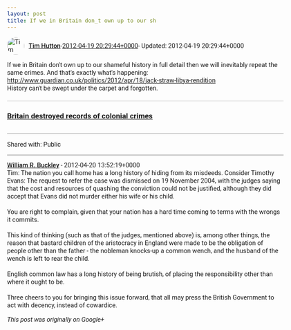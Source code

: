 ```yaml
---
layout: post
title: If we in Britain don_t own up to our sh
---
```


<html><head><meta charset="utf-8"><title>If we in Britain don&amp;#39;t own up to our shameful history in full detail then...</title><style>body {font: 11pt Roboto, Arial, sans-serif; max-width: 640px; margin: 24px;}.author-photo {border-radius: 50%; margin-right: 10px; width: 40px;}.author {font-weight: 500;}.main-content {margin: 15px 0 15px;}.post-title {font-weight: bold;}.location {display: block; margin-top: 15px;}.location img {float: left; margin-right: 5px; width: 20px;}.media-link {display: inline-block; max-width: 100%; vertical-align: top;}.media-link p {margin-top: 5px; max-height: 4em; overflow: scroll;}.media {max-height: 100vh; max-width: 100%;}.video-placeholder {background: black; display: flex; height: 300px; max-width: 100%; width: 640px;}.play-icon {border-bottom: 30px solid transparent; border-left: 50px solid white; border-top: 30px solid transparent; color: white; margin: auto;}.album {max-height: 800px; overflow: scroll; width: calc(100vw - 48px);}.album .media-link {margin-right: 5px; max-width: 250px;}.album .media {max-height: 250px;}.link-embed {border-top: 1px solid lightgrey; display: block; margin-top: 20px;}.link-embed img {max-width: 100%;}.inline-link-embed {display: block;}.inline-link-embed img {vertical-align: middle;}.link-title {display: inline-block; font-size: medium; font-weight: 300; padding-left: 1em;}.reshare-attribution {display: block; font-weight: bold; margin-bottom: 10px;}.poll-image {margin-bottom: 5px; max-height: 300px; max-width: 500px;}.poll-choice {align-items: center; display: flex; margin-bottom: 5px; max-width: 500px;}.poll-choice-percentage {background-color: lightblue; height: 100%; left: 0; position: absolute; z-index: -1;}.poll-choice-selected {margin-right: 5px;}.poll-choice-results {border: 1px solid lightgray; border-radius: 5px; display: flex; line-height: 40px; overflow: hidden; padding: 0 8px; position: relative;}.poll-choice-results, .poll-choice-description {flex-grow: 1; margin-right: 10px;}.poll-choice-image {width: 100%;}.poll-choice-image, .poll-choice-image img {max-height: 40px; max-width: 100px;}.poll-choice-votes {max-height: 100px; overflow: auto;}.plus-entity-embed {color: black; display: block; text-decoration: none;}.plus-entity-embed-cover-photo {max-height: 300px; max-width: 100%;}.plus-entity-embed-info {padding: 0 1em 1em;}.plus-entity-embed-info h2 {font-weight: 500; margin: 10px 0;}.plus-entity-embed-info p {font-size: small; margin: 0;}.collection-owner-avatar {border-radius: 50%; border: 2px solid white; height: 40px; margin-top: -22px;}.visibility {padding: 1em 0; border-top: 1px solid grey;}.post-activity {padding: 1em 0; border-top: 1px solid grey;}.comments {border-top: 1px solid gray; padding-top: 1em;}.comment + .comment {margin-top: 1em;}.comment .media-link, .comment .inline-link-embed {margin-top: 5px;}</style></head><body><div style="margin-bottom:1em;"><div style="display:flex; align-items:center"><img class="author-photo" src="https://lh4.googleusercontent.com/-epo4ZZKNqEw/AAAAAAAAAAI/AAAAAAAAVSU/qu3LpcHEnoQ/s64-c/photo.jpg" alt="Tim Hutton"><a href="https://plus.google.com/+TimHutton" target="_blank" class="author">Tim Hutton</a> - <a target="_blank" href="https://plus.google.com/+TimHutton/posts/E5wCafyjiHJ">2012-04-19 20:29:44+0000</a><span> - Updated: 2012-04-19 20:29:44+0000</span></div><div class="main-content">If we in Britain don&#39;t own up to our shameful history in full detail then we will inevitably repeat the same crimes. And that&#39;s exactly what&#39;s happening:<br><a rel="nofollow" target="_blank" href="http://www.guardian.co.uk/politics/2012/apr/18/jack-straw-libya-rendition" class="ot-anchor bidi_isolate" jslog="10929; track:click" dir="ltr">http://www.guardian.co.uk/politics/2012/apr/18/jack-straw-libya-rendition</a><br>History can&#39;t be swept under the carpet and forgotten.</div><a href="http://www.guardian.co.uk/uk/2012/apr/18/britain-destroyed-records-colonial-crimes" target="_blank" class="link-embed"><h3>Britain destroyed records of colonial crimes</h3><img src="https://static-secure.guim.co.uk/sys-images/Guardian/Pix/pictures/2012/4/17/1334689089862/Hanslope-Park-where-the-F-004.jpg" alt=""></a></div><div class="visibility">Shared with: Public</div><div class="comments"><div class="comment"><a target="_blank" href="https://plus.google.com/111918375505143855461" class="author">William R. Buckley</a><span class="time"> - 2012-04-20 13:52:19+0000</span><div class="comment-content">Tim:  The nation you call home has a long history of hiding from its misdeeds.  Consider Timothy Evans: The request to refer the case was dismissed on 19 November 2004, with the judges saying that the cost and resources of quashing the conviction could not be justified, although they did accept that Evans did not murder either his wife or his child.<br><br>You are right to complain, given that your nation has a hard time coming to terms with the wrongs it commits.<br><br>This kind of thinking (such as that of the judges, mentioned above) is, among other things, the reason that bastard children of the aristocracy in England were made to be the obligation of people other than the father - the nobleman knocks-up a common wench, and the husband of the wench is left to rear the child.<br><br>English common law has a long history of being brutish, of placing the responsibility other than where it ought to be.<br><br>Three cheers to you for bringing this issue forward, that all may press the British Government to act with decency, instead of cowardice.</div></div></div></body></html>

<i>This post was originally on Google+</i>